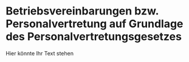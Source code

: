 # Betriebsvereinbarungen bzw. Personalvertretung auf Grundlage des Personalvertretungsgesetzes

Hier könnte Ihr Text stehen